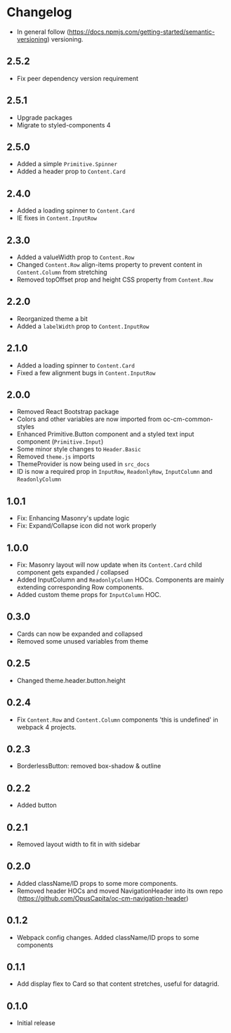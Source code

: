 # Changelog

* In general follow (https://docs.npmjs.com/getting-started/semantic-versioning) versioning.

## 2.5.2
* Fix peer dependency version requirement

## 2.5.1
* Upgrade packages
* Migrate to styled-components 4

## 2.5.0
* Added a simple `Primitive.Spinner`
* Added a header prop to `Content.Card`

## 2.4.0
* Added a loading spinner to `Content.Card`
* IE fixes in `Content.InputRow`

## 2.3.0
* Added a valueWidth prop to `Content.Row`
* Changed `Content.Row` align-items property to prevent content in `Content.Column` from stretching
* Removed topOffset prop and height CSS property from `Content.Row`

## 2.2.0
* Reorganized theme a bit
* Added a `labelWidth` prop to `Content.InputRow`

## 2.1.0
* Added a loading spinner to `Content.Card`
* Fixed a few alignment bugs in `Content.InputRow`

## 2.0.0
* Removed React Bootstrap package
* Colors and other variables are now imported from oc-cm-common-styles
* Enhanced Primitive.Button component and a styled text input component (`Primitive.Input`)
* Some minor style changes to `Header.Basic`
* Removed `theme.js` imports
* ThemeProvider is now being used in `src_docs`
* ID is now a required prop in `InputRow`, `ReadonlyRow`, `InputColumn` and `ReadonlyColumn`

## 1.0.1
* Fix: Enhancing Masonry's update logic
* Fix: Expand/Collapse icon did not work properly

## 1.0.0
* Fix: Masonry layout will now update when its `Content.Card` child component gets expanded / collapsed
* Added InputColumn and `ReadonlyColumn` HOCs. Components are mainly extending corresponding Row components.
* Added custom theme props for `InputColumn` HOC.

## 0.3.0
* Cards can now be expanded and collapsed
* Removed some unused variables from theme

## 0.2.5
* Changed theme.header.button.height

## 0.2.4
* Fix `Content.Row` and `Content.Column` components 'this is undefined' in webpack 4 projects.

## 0.2.3
* BorderlessButton: removed box-shadow & outline

## 0.2.2
* Added button

## 0.2.1
* Removed layout width to fit in with sidebar

## 0.2.0
* Added className/ID props to some more components.
* Removed header HOCs and moved NavigationHeader into its own repo (https://github.com/OpusCapita/oc-cm-navigation-header)

## 0.1.2
* Webpack config changes. Added className/ID props to some components

## 0.1.1
* Add display flex to Card so that content stretches, useful for datagrid.

## 0.1.0
* Initial release
